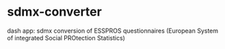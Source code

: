 # sdmx-converter
dash app: sdmx conversion of ESSPROS questionnaires (European System of integrated Social PROtection Statistics)
